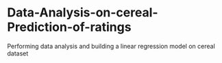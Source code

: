 # Data-Analysis-on-cereal-Prediction-of-ratings
Performing data analysis and building a linear regression model on cereal dataset
